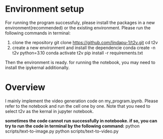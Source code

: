 # Environment setup

For running the program successfuly, please install the packages in a new environment(recommended) or the existing environment. Please run the following commands in terminal:
1. clone the repository
        git clone https://github.com/lindapu-1/t2v.git
        cd t2v
2. create a new environment and install the dependencie
        conda create -n t2v python=3.10 
        conda activate t2v
        pip install -r requirements.txt

Then the environment is ready. for running the notebook, you may need to install the ipykernal additionally. 

# Overview

I mainly implement the video generation code on my_program.ipynb. Please refer to the notebook and run the cell one by one. Note that you need to select t2v as the kernal in jupyter notebook.

**sometimes the code cannot run successfully in notebooke. if so, you can try to run the code in terminal by the following command:**
        python scripts/text-to-image.py
        python scripts/text-to-video.py





